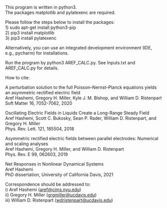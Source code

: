 This program is written in python3.  
The packages matplotlib and pylatexenc are required.  

Please follow the steps below to install the packages:  
       1) sudo apt-get install python3-pip  
       2) pip3 install matplotlib  
       3) pip3 install pylatexenc

Alternatively, you can use an integrated development environment (IDE, e.g., pycharm) for installations.

Run the program by python3 AREF_CALC.py.
See Inputs.txt and AREF_CALC.py for details.

How to cite:

  A perturbation solution to the full Poisson–Nernst–Planck equations yields an asymmetric rectified electric field  
  Aref Hashemi, Gregory H. Miller, Kyle J. M. Bishop, and William D. Ristenpart  
  Soft Matter 16, 7052-7062, 2020

  Oscillating Electric Fields in Liquids Create a Long-Range Steady Field  
  Aref Hashemi, Scott C. Bukosky, Sean P. Rader, William D. Ristenpart, and Gregory H. Miller  
  Phys. Rev. Lett. 121, 185504, 2018

  Asymmetric rectified electric fields between parallel electrodes: Numerical and scaling analyses  
  Aref Hashemi, Gregory H. Miller, and William D. Ristenpart  
  Phys. Rev. E 99, 062603, 2019

  Net Responses in Nonlinear Dynamical Systems  
  Aref Hashemi  
  PhD dissertation, University of California Davis, 2021

Correspondence should be addressed to:  
	       i) Aref Hashemi (aref@cims.nyu.edu)  
	       ii) Gregory H. Miller (grgmiller@ucdavis.edu)  
	       iii) William D. Ristenpart (wdristenpart@ucdavis.edu) 